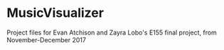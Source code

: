 # MusicVisualizer
Project files for Evan Atchison and Zayra Lobo's E155 final project, from November-December 2017
